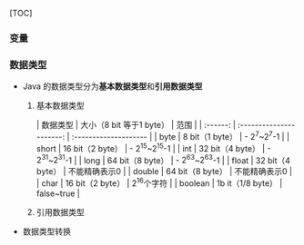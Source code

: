 [TOC]

### 变量


###  数据类型

* Java 的数据类型分为**基本数据类型**和**引用数据类型**

    1. 基本数据类型

       | 数据类型 | 大小（8 bit 等于1 byte） | 范围                  |
            | :------: | :----------------------: | :-------------------- |
       |   byte   |     8 bit（1 byte）      | - $2^7$~$2^7$-1       |
       |  short   |     16 bit（2 byte）     | - $2^{15}$~$2^{15}$-1 |
       |   int    |     32 bit（4 byte）     | - $2^{31}$~$2^{31}$-1 |
       |   long   |     64 bit（8 byte）     | - $2^{63}$~$2^{63}$-1 |
       |  float   |     32 bit（4 byte）     | 不能精确表示0         |
       |  double  |     64 bit（8 byte）     | 不能精确表示0         |
       |   char   |     16 bit（2 byte）     | $2^{16}$个字符        |
       | boolean  |    1b it（1/8 byte）     | false~true            |

    2. 引用数据类型

* 数据类型转换



